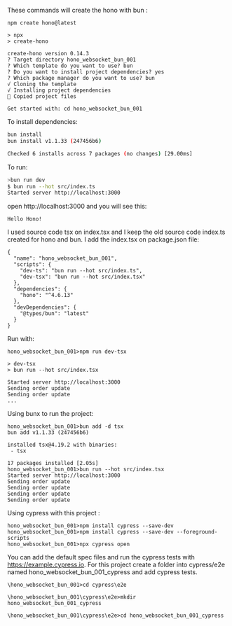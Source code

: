These commands will create the hono with bun :
```aiignore
npm create hono@latest

> npx
> create-hono

create-hono version 0.14.3
? Target directory hono_websocket_bun_001
? Which template do you want to use? bun
? Do you want to install project dependencies? yes
? Which package manager do you want to use? bun
√ Cloning the template
√ Installing project dependencies
🎉 Copied project files

Get started with: cd hono_websocket_bun_001
```
To install dependencies:
```sh
bun install
bun install v1.1.33 (247456b6)

Checked 6 installs across 7 packages (no changes) [29.00ms]
```

To run:
```sh
>bun run dev
$ bun run --hot src/index.ts
Started server http://localhost:3000
```

open http://localhost:3000 and you will see this:
```aiignore
Hello Hono!
```
I used source code tsx on index.tsx and I keep the old source code index.ts created for hono and bun.
I add the index.tsx on package.json file:
```aiignore
{
  "name": "hono_websocket_bun_001",
  "scripts": {
    "dev-ts": "bun run --hot src/index.ts",
    "dev-tsx": "bun run --hot src/index.tsx"
  },
  "dependencies": {
    "hono": "^4.6.13"
  },
  "devDependencies": {
    "@types/bun": "latest"
  }
}
```
Run with:
```aiignore
hono_websocket_bun_001>npm run dev-tsx   

> dev-tsx
> bun run --hot src/index.tsx

Started server http://localhost:3000
Sending order update
Sending order update
...
```
Using bunx to run the project:
```aiignore
hono_websocket_bun_001>bun add -d tsx
bun add v1.1.33 (247456b6)

installed tsx@4.19.2 with binaries:
 - tsx

17 packages installed [2.05s]
hono_websocket_bun_001>bun run --hot src/index.tsx
Started server http://localhost:3000
Sending order update
Sending order update
Sending order update
Sending order update
```

Using cypress with this project :
```aiignore
hono_websocket_bun_001>npm install cypress --save-dev       
hono_websocket_bun_001>npm install cypress --save-dev --foreground-scripts 
hono_websocket_bun_001>npx cypress open                                    
```
You can add the default spec files and run the cypress tests with https://example.cypress.io.
For this project create a folder into cypress/e2e named hono_websocket_bun_001_cypress and add cypress tests.
```aiignore
\hono_websocket_bun_001>cd cypress\e2e

\hono_websocket_bun_001\cypress\e2e>mkdir hono_websocket_bun_001_cypress

\hono_websocket_bun_001\cypress\e2e>cd hono_websocket_bun_001_cypress

```
